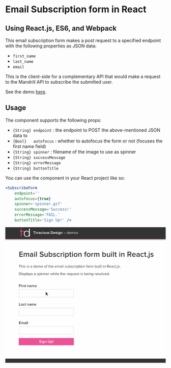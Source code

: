 # Email Subscription form in React

## Using React.js, ES6, and Webpack

This email subscription form makes a post request to a specified endpoint with the following properties as JSON data:

- `first_name`
- `last_name`
- `email`

This is the client-side for a complementary API that would make a request to the Mandrill API to subscribe the submitted user.

See the demo [here](http://tinacious.github.io/email-subscription-form-react/).

## Usage

The component supports the following props:

- `{String} endpoint` : the endpoint to POST the above-mentioned JSON data to
- `{Bool}   autofocus` : whether to autofocus the form or not (focuses the first name field)
- `{String} spinner` : filename of the image to use as spinner
- `{String} successMessage`
- `{String} errorMessage`
- `{String} buttonTitle`

You can use the component in your React project like so:

```jsx
<SubscribeForm
    endpoint=''
    autofocus={true}
    spinner='spinner.gif'
    successMessage='Success!'
    errorMessage='FAIL.'
    buttonTitle='Sign Up!' />
```

![](email-subscription-demo.gif)
